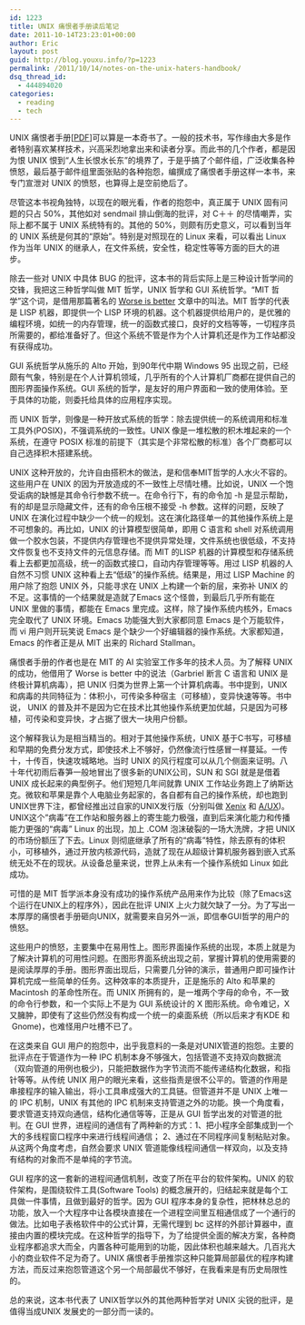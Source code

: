 ```yaml
---
id: 1223
title: UNIX 痛恨者手册读后笔记
date: 2011-10-14T23:23:01+00:00
author: Eric
layout: post
guid: http://blog.youxu.info/?p=1223
permalink: /2011/10/14/notes-on-the-unix-haters-handbook/
dsq_thread_id:
  - 444894020
categories:
  - reading
  - tech
---
```

<div>
  UNIX 痛恨者手册[<a href="http://simson.net/ref/ugh.pdf">PDF</a>]可以算是一本奇书了。一般的技术书，写作缘由大多是作者特别喜欢某样技术，兴高采烈地拿出来和读者分享。而此书的几个作者，都是因为恨 UNIX 恨到“人生长恨水长东”的境界了，于是乎搞了个邮件组，广泛收集各种愤怒，最后基于邮件组里面张贴的各种抱怨，编撰成了痛恨者手册这样一本书，来专门宣泄对 UNIX 的愤怒，也算得上是空前绝后了。</p> 
  
  <p>
    尽管这本书视角独特，以现在的眼光看，作者的抱怨中，真正属于 UNIX 固有问题的只占 50%，其他如对 sendmail 排山倒海的批评，对 C＋＋ 的尽情嘲弄，实际上都不属于 UNIX 系统特有的。其他的 50%，则颇有历史意义，可以看到当年的 UNIX 系统是何其的“原始”。特别是对照现在的 Linux 来看，可以看出 Linux 作为当年 UNIX 的继承人，在文件系统，安全性，稳定性等等方面的巨大的进步。
  </p>
  
  <p>
    除去一些对 UNIX 中具体 BUG 的批评，这本书的背后实际上是三种设计哲学间的交锋，我把这三种哲学叫做 MIT 哲学，UNIX 哲学和 GUI 系统哲学。“MIT 哲学”这个词，是借用那篇著名的 <a href="http://www.jwz.org/doc/worse-is-better.html">Worse is better</a> 文章中的叫法。MIT 哲学的代表是 LISP 机器，即提供一个 LISP 环境的机器。这个机器提供给用户的，是优雅的编程环境，如统一的内存管理，统一的函数式接口，良好的文档等等，一切程序员所需要的，都给准备好了。但这个系统不管是作为个人计算机还是作为工作站都没有获得成功。
  </p>
  
  <p>
    GUI 系统哲学从施乐的 Alto 开始，到90年代中期 Windows 95 出现之前，已经颇有气象，特别是在个人计算机领域，几乎所有的个人计算机厂商都在提供自己的图形界面操作系统。GUI 系统的哲学，是友好的用户界面和一致的使用体验。至于具体的功能，则委托给具体的应用程序实现。
  </p>
  
  <p>
    而 UNIX 哲学，则像是一种开放式系统的哲学：除去提供统一的系统调用和标准工具外(POSIX)，不强调系统的一致性。UNIX 像是一堆松散的积木堆起来的一个系统，在遵守 POSIX 标准的前提下（其实是个非常松散的标准）各个厂商都可以自己选择积木搭建系统。
  </p>
  
  <p>
    UNIX 这种开放的，允许自由搭积木的做法，是和信奉MIT哲学的人水火不容的。这些用户在 UNIX 的因为开放造成的不一致性上尽情吐槽。比如说，UNIX 一个饱受诟病的缺憾是其命令行参数不统一。在命令行下，有的命令加 -h 是显示帮助，有的却是显示隐藏文件，还有的命令压根不接受 -h 参数。这样的问题，反映了 UNIX 在演化过程中缺少一个统一的规划。这在演化路径单一的其他操作系统上是不可想象的。再比如，UNIX 的计算模型很简单，即用 C 语言和 shell 对系统调用做一个胶水包装，不提供内存管理也不提供异常处理，文件系统也很低级，不支持文件恢复也不支持文件的元信息存储。而 MIT 的LISP 机器的计算模型和存储系统看上去都更加高级，统一的函数式接口，自动内存管理等等。用过 LISP 机器的人自然不习惯 UNIX 这种看上去“低级”的操作系统。结果是，用过 LISP Machine 的用户除了抱怨 UNIX 外，只能寻求在 UNIX 上构建一个新的层，来弥补 UNIX 的不足。这事情的一个结果就是造就了Emacs 这个怪兽，到最后几乎所有能在 UNIX 里做的事情，都能在 Emacs 里完成。这样，除了操作系统内核外，Emacs 完全取代了 UNIX 环境。Emacs 功能强大到大家都同意 Emacs 是个万能软件，而 vi 用户则开玩笑说 Emacs 是个缺少一个好编辑器的操作系统。大家都知道，Emacs 的作者正是从 MIT 出来的 Richard Stallman。
  </p>
  
  <p>
    痛恨者手册的作者也是在 MIT 的 AI 实验室工作多年的技术人员。为了解释 UNIX 的成功，他借用了 Worse is better 中的说法（Garbriel 断言 C 语言和 UNIX 是终极计算机病毒），把 UNIX 归类为世界上第一个计算机病毒。书中提到，UNIX 和病毒的共同特征为：体积小，可传染多种宿主（可移植），变异快速等等。书中说， UNIX 的普及并不是因为它在技术比其他操作系统更加优越，只是因为可移植，可传染和变异快，才占据了很大一块用户份额。
  </p>
  
  <p>
    这个解释我认为是相当精当的。相对于其他操作系统，UNIX 基于C书写，可移植和早期的免费分发方式，即使技术上不够好，仍然像流行性感冒一样蔓延。一传十，十传百，快速攻城略地。当时 UNIX 的风行程度可以从几个侧面来证明。八十年代初雨后春笋一般地冒出了很多新的UNIX公司，SUN 和 SGI 就是是借着 UNIX 成长起来的典型例子。他们短短几年间就靠 UNIX 工作站业务跑上了纳斯达克。微软和苹果是靠个人电脑业务起家的，各自都有自己的操作系统，却也跑到UNIX世界下注，都曾经推出过自家的UNIX发行版（分别叫做 <a href="http://en.wikipedia.org/wiki/Xenix">Xenix</a> 和 <a href="http://en.wikipedia.org/wiki/A/UX">A/UX</a>)。UNIX这个”病毒”在工作站和服务器上的寄生能力极强，直到后来演化能力和传播能力更强的“病毒” Linux 的出现，加上 .COM 泡沫破裂的一场大洗牌，才把 UNIX 的市场份额压了下去。Linux 则彻底继承了所有的“病毒”特性，除去原有的体积小，可移植外，通过开放内核源代码，造就了现在从超级计算机服务器到嵌入式系统无处不在的现状。从设备总量来说，世界上从未有一个操作系统如 Linux 如此成功。
  </p>
  
  <p>
    可惜的是 MIT 哲学派本身没有成功的操作系统产品用来作为比较（除了Emacs这个运行在UNIX上的程序外），因此在批评 UNIX 上火力就欠缺了一分。为了写出一本厚厚的痛恨者手册砸向UNIX，就需要来自另外一派，即信奉GUI哲学的用户的愤怒。
  </p>
  
  <p>
    这些用户的愤怒，主要集中在易用性上。图形界面操作系统的出现，本质上就是为了解决计算机的可用性问题。在图形界面系统出现之前，掌握计算机的使用需要的是阅读厚厚的手册。图形界面出现后，只需要几分钟的演示，普通用户即可操作计算机完成一些简单的任务。这种效率的本质提升，正是施乐的 Alto 和苹果的 Macintosh 的革命性所在。而 UNIX 所拥有的，是一堆两个字母的命令，不一致的命令行参数，和一个实际上不是为 GUI 系统设计的 X 图形系统。命令难记，X 又臃肿，即使有了这些仍然没有构成一个统一的桌面系统（所以后来才有KDE 和  Gnome)，也难怪用户吐槽不已了。
  </p>
  
  <p>
    在这类来自 GUI 用户的抱怨中，出乎我意料的一条是对UNIX管道的抱怨。主要的批评点在于管道作为一种 IPC 机制本身不够强大，包括管道不支持双向数据流（双向管道的用例也极少)，只能把数据作为字节流而不能传递结构化数据，和指针等等。从传统 UNIX 用户的眼光来看，这些指责是很不公平的。管道的作用是串接程序的输入输出，将小工具串成强大的工具链。但管道并不是 UNIX 上唯一的 IPC 机制，UNIX 有其他的 IPC 机制来支持管道之外的功能。换一个角度看，要求管道支持双向通信，结构化通信等等，正是从 GUI 哲学出发的对管道的批判。在 GUI 世界，进程间的通信有了两种新的方式：1、把小程序全部集成到一个大的多线程窗口程序中来进行线程间通信； 2、通过在不同程序间复制粘贴对象。从这两个角度考虑，自然会要求 UNIX 管道能像线程间通信一样双向，以及支持有结构的对象而不是单纯的字节流。
  </p>
  
  <p>
    GUI 程序的这一套新的进程间通信机制，改变了所在平台的软件架构。UNIX 的软件架构，是围绕软件工具(Software Tools) 的概念展开的，归结起来就是每个工具做一件事情，且做到最好的哲学。因为 GUI 程序本身的复杂性，把林林总总的功能，放入一个大程序中让各模块直接在一个进程空间里互相通信成了一个通行的做法。比如电子表格软件中的公式计算，无需代理到 bc 这样的外部计算器中，直接由内置的模块完成。在这种哲学的指导下，为了给提供全面的解决方案，各种商业程序都追求大而全，内置各种可能用到的功能，因此体积也越来越大。几百兆大小的商业软件不足为奇了。UNIX 痛恨者手册推崇这种只能算局部最优的程序构建方法，而反过来抱怨管道这个另一个局部最优不够好，在我看来是有历史局限性的。
  </p>
  
  <p>
    总的来说，这本书代表了 UNIX哲学以外的其他两种哲学对 UNIX 尖锐的批评，是值得当成UNIX 发展史的一部分而一读的。
  </p>
</div>